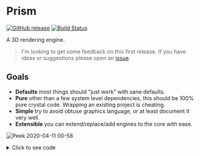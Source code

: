 # Prism
[![GitHub release](https://img.shields.io/github/release/neutrinog/prism.svg)](https://github.com/neutrinog/prism/releases)
[![Build Status](https://travis-ci.org/neutrinog/prism.svg?branch=master)](https://travis-ci.org/neutrinog/prism)

A 3D rendering engine.

> I'm looking to get some feedback on this first release. If you have ideas or suggestions please open an [issue](https://github.com/neutrinog/prism/issues).

## Goals

* **Defaults** most things should "just work" with sane defaults.
* **Pure** other than a few system level dependencies, this should be 100% pure crystal code. Wrapping an existing project is cheating.
* **Simple** try to avoid obtuse graphics language, or at least document it very well.
* **Extensible** you can extend/replace/add engines to the core with ease.

![Peek 2020-04-11 00-58](https://user-images.githubusercontent.com/166412/79012747-38b3c000-7b91-11ea-987d-37026e4052ab.gif)

<details>
  <summary>Click to see code</summary>
<p>
```crystal
require "prism"

module Demo
  VERSION = "0.1.0"

  class Box < Prism::Core::GameEngine
    include Prism
    include Prism::Common
    alias Color = VMath::Vector3f
    def init
      green_material = Core::Material.new
      green_material.color = Color.new(0, 1, 0)

      red_material = Core::Material.new
      red_material.color = Color.new(1, 0, 0)

      floor = Objects::Plain.new(5, 5)
      floor.material = red_material
      add_object(floor)

      box = Objects::Cube.new(1)
      box.material = green_material
      box.move_north(2).move_east(2).elevate_by(1)
      add_object(box)

      sun_light = Core::Object.new
      sun_light.add_component(Light::DirectionalLight.new)
      sun_light.transform.look_at(box)
      add_object(sun_light)

      ambient_light = Core::Object.new
      ambient_light.add_component(Light::AmbientLight.new(Color.new(0.3, 0.3, 0.3)))
      add_object(ambient_light)

      camera = Objects::GhostCamera.new
      camera.move_east(3.5).elevate_by(0.5)
      camera.transform.look_at(box)
      add_object(camera)
    end
  end

  Prism::ContextAdapter::GLFW.run("Box", Box.new)
end
```
</p>
</details>

## Installation

Add this to your application's `shard.yml`:

```yaml
dependencies:
  prism:
    github: neutrinog/prism
```

Install GLFW on your system


```bash
# on linux
sudo apt-get install libglfw3-dev

# on macOS
brew install glfw3
```

Install OpenGL

```bash
# on linux
sudo apt install mesa-common-dev

# on mac
# TODO: give install instructions
```

## Usage

```crystal
require "prism"
```

> TODO: write some usage example here.

For now you can run the same application in this repo.

```bash
make start
```

## Contributing

1. Fork it (<https://github.com/neutrinog/prism/fork>)
2. Create your feature branch (`git checkout -b my-new-feature`)
3. Commit your changes (`git commit -am 'Add some feature'`)
4. Push to the branch (`git push origin my-new-feature`)
5. Create a new Pull Request

## Contributors

- [neutrinog](https://github.com/neutrinog) Joel Lonbeck - creator, maintainer

## Special Thanks

This project was largely inspired by ["The Benny Box"](https://www.youtube.com/channel/UCnlpv-hhcsAtEHKR2y2fW4Q) and his [3D Game Engine Tutorial](https://www.youtube.com/watch?v=ss3AnSxJ2X8&list=PLEETnX-uPtBXP_B2yupUKlflXBznWIlL5&index=1). Thanks for all the good tutorials Benny!